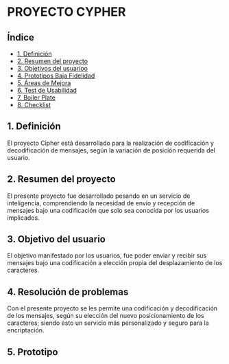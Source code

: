 
# PROYECTO CYPHER

## Índice
* [1. Definición](#1-definición)
* [2. Resumen del proyecto](#2-resumen-del-proyecto)
* [3. Objetivos del usuarioo](#3-objetivos-del-usuario)
* [4. Prototipos Baja Fidelidad](#5-prototipos-baja-fidelidad)
* [5. Áreas de Mejora](#7-áreas-de-mejora)
* [6. Test de Usabilidad](#8-tests-de-usabilidad)
* [7. Boiler Plate](#9-boiler-plate)
* [8. Checklist](#10-checklist)

## 1.	Definición
El proyecto Cipher está desarrollado para la realización de codificación y decodificación de mensajes, según la variación de posición requerida del usuario.
## 2.	Resumen del proyecto
El presente proyecto fue desarrollado pesando en un servicio de inteligencia, comprendiendo la necesidad de envío y recepción de mensajes bajo una codificación que solo sea conocida por los usuarios implicados.
## 3.	Objetivo del usuario
El objetivo manifestado por los usuarios, fue poder enviar y recibir sus mensajes bajo una codificación a elección propia del desplazamiento de los caracteres.
## 4.	Resolución de problemas
Con el presente proyecto se les permite una codificación y decodificación de los mensajes, según su elección del nuevo posicionamiento de los caracteres; siendo esto un servicio más personalizado y seguro para la encriptación.
## 5.	Prototipo

